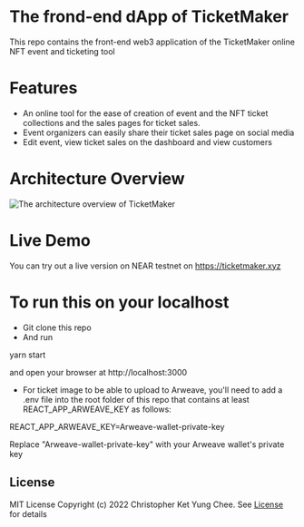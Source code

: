 # The frond-end dApp of TicketMaker
This repo contains the front-end web3 application of the TicketMaker online NFT event and ticketing tool

# Features
- An online tool for the ease of creation of event and the NFT ticket collections and
the sales pages for ticket sales. 
- Event organizers can easily share their ticket sales page on social media
- Edit event, view ticket sales on the dashboard and view customers

# Architecture Overview
![The architecture overview of TicketMaker](https://d112y698adiu2z.cloudfront.net/photos/production/software_photos/002/308/844/datas/gallery.jpg)


# Live Demo
You can try out a live version on NEAR testnet on https://ticketmaker.xyz


# To run this on your localhost
- Git clone this repo
- And run 

yarn start 

and open your browser at http://localhost:3000

- For ticket image to be able to upload to Arweave, you'll need to add a .env file 
into the root folder of this repo that contains at least REACT_APP_ARWEAVE_KEY as follows:

REACT_APP_ARWEAVE_KEY=Arweave-wallet-private-key

Replace "Arweave-wallet-private-key" with your Arweave wallet's private key





## License 
MIT License
Copyright (c) 2022 Christopher Ket Yung Chee. See [License](https://github.com/ketyung/tm_dapp/blob/master/LICENSE.md) for details
